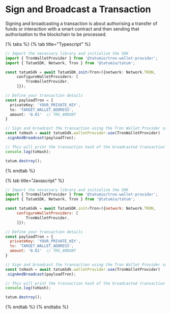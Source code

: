 # Sign and Broadcast a Transaction

Signing and broadcasting a transaction is about authorising a transfer of funds or interaction with a smart contract and then sending that authorisation to the blockchain to be processed.

{% tabs %}
{% tab title="Typescript" %}
```typescript
// Import the necessary library and initialize the SDK
import { TronWalletProvider } from '@tatumio/tron-wallet-provider';
import { TatumSDK, Network, Tron } from '@tatumio/tatum';

const tatumSdk = await TatumSDK.init<Tron>({network: Network.TRON,
     configureWalletProviders: [
         TronWalletProvider,
     ]});

// Define your transaction details
const payloadTron = {
  privateKey: 'YOUR_PRIVATE_KEY',
  to: 'TARGET_WALLET_ADDRESS',
  amount: '0.01'  // TRX_AMOUNT
}

// Sign and broadcast the transaction using the Tron Wallet Provider submodule
const txHash = await tatumSdk.walletProvider.use(TronWalletProvider)
.signAndBroadcast(payloadTron);

// This will print the transaction hash of the broadcasted transaction
console.log(txHash);

tatum.destroy();
```
{% endtab %}

{% tab title="Javascript" %}
```javascript
// Import the necessary library and initialize the SDK
import { TronWalletProvider } from '@tatumio/tron-wallet-provider';
import { TatumSDK, Network, Tron } from '@tatumio/tatum';

const tatumSdk = await TatumSDK.init<Tron>({network: Network.TRON,
     configureWalletProviders: [
         TronWalletProvider,
     ]});

// Define your transaction details
const payloadTron = {
  privateKey: 'YOUR_PRIVATE_KEY',
  to: 'TARGET_WALLET_ADDRESS',
  amount: '0.01'  // TRX_AMOUNT
}

// Sign and broadcast the transaction using the Tron Wallet Provider submodule
const txHash = await tatumSdk.walletProvider.use(TronWalletProvider)
.signAndBroadcast(payloadTron);

// This will print the transaction hash of the broadcasted transaction
console.log(txHash);

tatum.destroy();

```
{% endtab %}
{% endtabs %}
